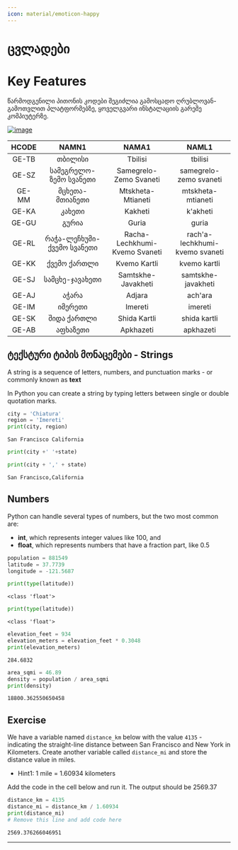 ```yaml
---
icon: material/emoticon-happy 
---
```


# ცვლადები

# Key Features

წარმოდგენილი პითონის კოდები შეგიძლია გამოსცადო ღრუბლოვან-გამოთვლით პლატფორმებზე, ყოველგვარი ინსტალაციის გარეშე კომპიუტერზე.

[![image](https://colab.research.google.com/assets/colab-badge.svg)](https://colab.research.google.com/github/ezdanapak/GIS_OS_Doc/blob/master/docs/Programming/Python_for_geographers/notebooks/01_variables.ipynb)

<!-- {{ read_csv('./data/Excell/Georgia_Regions.csv') }} -->

| **HCODE** | **NAMN1**                  | **NAMA1**                     | **NAML1**                      |
|:---------:|:--------------------------:|:-----------------------------:|:------------------------------:|
| GE-TB     | თბილისი                    | Tbilisi                       | tbilisi                        |
| GE-SZ     | სამეგრელო-ზემო სვანეთი     | Samegrelo-Zemo Svaneti        | samegrelo-zemo svaneti         |
| GE-MM     | მცხეთა-მთიანეთი            | Mtskheta-Mtianeti             | mtskheta-mtianeti              |
| GE-KA     | კახეთი                     | Kakheti                       | k'akheti                       |
| GE-GU     | გურია                      | Guria                         | guria                          |
| GE-RL     | რაჭა-ლეჩხუმი-ქვემო სვანეთი | Racha-Lechkhumi-Kvemo Svaneti | rach'a-lechkhumi-kvemo svaneti |
| GE-KK     | ქვემო ქართლი               | Kvemo Kartli                  | kvemo kartli                   |
| GE-SJ     | სამცხე-ჯავახეთი            | Samtskhe-Javakheti            | samtskhe-javakheti             |
| GE-AJ     | აჭარა                      | Adjara                        | ach'ara                        |
| GE-IM     | იმერეთი                    | Imereti                       | imereti                        |
| GE-SK     | შიდა ქართლი                | Shida Kartli                  | shida kartli                   |
| GE-AB     | აფხაზეთი                   | Apkhazeti                     | apkhazeti                      |




## ტექსტური ტიპის მონაცემები - Strings 



A string is a sequence of letters, numbers, and punctuation marks - or commonly known as **text**

In Python you can create a string by typing letters between single or double quotation marks.


```py title="strings" linenums="1"
city = 'Chiatura'
region = 'Imereti'
print(city, region)
```

    San Francisco California
    


```python
print(city +' '+state)
```

```python
print(city + ',' + state)
```

    San Francisco,California
    

## Numbers

Python can handle several types of numbers, but the two most common are:

- **int**, which represents integer values like 100, and
- **float**, which represents numbers that have a fraction part, like 0.5



```python
population = 881549
latitude = 37.7739
longitude = -121.5687
```


```python
print(type(latitude))
```

    <class 'float'>
    


```python
print(type(latitude))
```

    <class 'float'>
    


```python
elevation_feet = 934
elevation_meters = elevation_feet * 0.3048
print(elevation_meters)
```

    284.6832
    


```python
area_sqmi = 46.89
density = population / area_sqmi
print(density)
```

    18800.362550650458
    

## Exercise

We have a variable named `distance_km` below with the value `4135` - indicating the straight-line distance between San Francisco and New York in Kilometers. Create another variable called `distance_mi` and store the distance value in miles.

- Hint1: 1 mile = 1.60934 kilometers

Add the code in the cell below and run it. The output should be 2569.37


```python
distance_km = 4135
distance_mi = distance_km / 1.60934
print(distance_mi)
# Remove this line and add code here
```

    2569.376266046951
    

----
